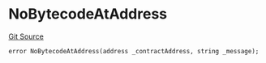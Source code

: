 # NoBytecodeAtAddress
[Git Source](https://github.com/thrackle-io/forte-rules-engine/blob/6da66dae531fe9b9e3ff74f1c472024c95ff4417/src/client/token/handler/diamond/HandlerDiamondLib.sol)


```solidity
error NoBytecodeAtAddress(address _contractAddress, string _message);
```

